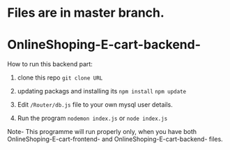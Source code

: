# Files are in master branch.
# OnlineShoping-E-cart-backend-
How to run this backend part:
1) clone this repo
    `git clone URL`
2) updating packags and installing its
    `npm install`
    `npm update`
3) Edit `/Router/db.js` file to your own mysql user details.

4) Run the program
   `nodemon index.js` or `node index.js`

Note- This programme will run properly only, when you have both OnlineShoping-E-cart-frontend- and OnlineShoping-E-cart-backend- files.
